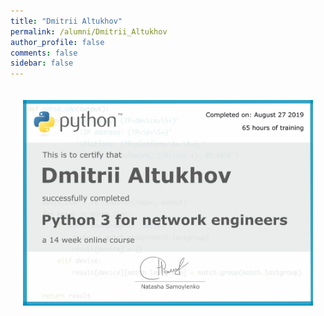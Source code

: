 ```yaml
---
title: "Dmitrii Altukhov"
permalink: /alumni/Dmitrii_Altukhov
author_profile: false
comments: false
sidebar: false
---
```


<div style="padding: 20px;">
  <img src="https://raw.githubusercontent.com/pyneng/pyneng.github.io/master/alumni/Dmitrii_Altukhov.png" alt="Python for network engineers">
</div>

